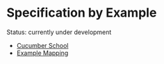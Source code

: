 # Specification by Example

Status: currently under development

* [Cucumber School](https://cucumber.io/school)
* [Example Mapping](https://cucumber.io/blog/2015/12/08/example-mapping-introduction)
